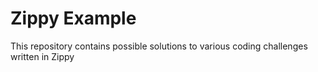 # Zippy Example

This repository contains possible solutions to various coding challenges written in Zippy
